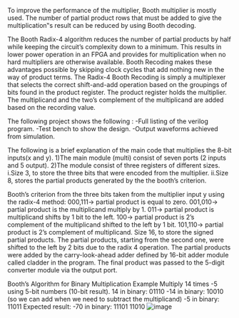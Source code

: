 To improve the performance of the multiplier, Booth multiplier is mostly used. 
The number of partial product rows that must be added to give the multiplication‟s result can be reduced by using Booth decoding. 

The Booth Radix-4 algorithm reduces the number of partial products by half while keeping the circuit’s complexity down to a minimum. 
This results in lower power operation in an FPGA and provides for multiplication when no hard multipliers are otherwise available. 
Booth Recoding makes these advantages possible by skipping clock cycles that add nothing new in the way of product terms. 
The Radix-4 Booth Recoding is simply a multiplexer that selects the correct shift-and-add operation based on the groupings of bits found in the product register. 
The product register holds the multiplier. The multiplicand and the two’s complement of the multiplicand are added based on the recording value.

The following project shows the following :
-Full listing of the verilog program.
-Test bench to show the design.
-Output waveforms achieved from simulation.

The following is a brief explanation of the main code that multiplies the 8-bit inputs(x and y).
1)The main module (multi) consist of seven ports (2 inputs and 5 output). 
2)The module consist of three registers of  different sizes.
    i.Size 3, to store the three bits that were encoded from the multiplier. 
    ii.Size 8, stores the partial products generated by the the booth’s criterion. 
    
Booth’s criterion from the three bits taken from the  multiplier input y using the radix-4 method:
000,111→ partial product is equal to zero.
001,010→ partial product is  the multiplicand multiply by 1.
011→ partial product is multiplicand shifts by 1 bit to the left.
100→ partial product is 2’s complement of the multiplicand shifted to the left by 1 bit.
101,110→ partial product is 2’s complement of multiplicand.
Size 16, to store the signed partial products.
The partial products, starting from the second one, were shifted to the left by 2 bits due to the radix 4 operation. 
The partial products were added by the carry-look-ahead adder defined by 16-bit adder module called cladder in the program.
The final product was passed to the 5-digit converter module via the output port.

Booth’s Algorithm for Binary Multiplication Example
Multiply 14 times -5 using 5-bit numbers (10-bit result).
 14 in binary: 01110
-14 in binary: 10010 (so we can add when we need to subtract the multiplicand)
-5 in binary: 11011
Expected result: -70 in binary: 11101 11010
![image](https://github.com/NawshinRaf/Digital-Logic-Circuits/assets/43382522/d0ad405a-d8d7-4230-9bc8-109d6d067990)



